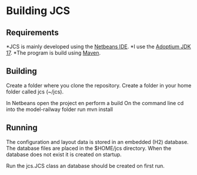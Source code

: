 # Building JCS

## Requirements
*JCS is mainly developed using the [Netbeans IDE](https://netbeans.apache.org). 
*I use the [Adoptium JDK 17](https://adoptium.net/en-GB/).
*The program is build using [Maven](https://maven.apache.org). 

## Building 
Create a folder where you clone the repository.
Create a folder in your home folder called jcs (~/jcs).

In Netbeans open the project en perform a build
On the command line cd into the model-railway folder
run mvn install

## Running
The configuration and layout data is stored in an embedded (H2) database.
The database files are placed in the $HOME/jcs directory.
When the database does not exist it is created on startup. 

Run the jcs.JCS class an database should be created on first run.




